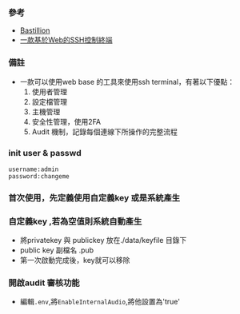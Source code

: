 ### 參考
- [Bastillion](https://github.com/bastillion-io/Bastillion)      
- [一款基於Web的SSH控制終端](https://www.gushiciku.cn/pl/pXDz/zh-tw)   


### 備註
- 一款可以使用web base 的工具來使用ssh terminal，有著以下優點：
  1. 使用者管理
  2. 設定檔管理
  3. 主機管理
  4. 安全性管理，使用2FA
  5. Audit 機制，記錄每個連線下所操作的完整流程
 
### init user & passwd
```
username:admin
password:changeme
``` 

### 首次使用，先定義使用自定義key 或是系統產生
### 自定義key ,若為空值則系統自動產生
- 將privatekey 與 publickey 放在./data/keyfile 目錄下
- public key 副檔名 .pub
- 第一次啟動完成後，key就可以移除


### 開啟audit 審核功能
- 編輯`.env`,將`EnableInternalAudio`,將他設置為'true' 



